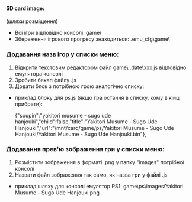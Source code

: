 
#### SD card image:
(шляхи розміщення)

- Всі ігри відповідно консолі: game\
- Збереження ігрового прогресу знаходиться: .emu_cfg\game\

### Додавання назв ігор у списки меню:

1. Відкрити текстовим редактором файл game\ .date\xxx.js відповідно емулятора консолі
2. Зробити бекап файлу .js
3. Додати блок з потрібною грою аналогічно списку:
- приклад блоку для ps.js (якщо гра остання в списку, кому в кінці прибрати):

  {"soupin":"yakitori musume - sugo ude hanjouki","child":false,"title":"Yakitori Musume - Sugo Ude Hanjouki","url":"/mnt/card/game/ps/Yakitori Musume - Sugo Ude Hanjouki/Yakitori Musume - Sugo Ude Hanjouki.bin"},
  
### Додавання прев'ю зображення гри у списки меню:

1. Розмістити зображення в форматі .png у папку "images" потрібної консолі
2. Назвати файл зображення так само, як назва гри у файлі .js
- приклад шляху для консолі емулятор PS1:
game\ps\images\Yakitori Musume - Sugo Ude Hanjouki.png

